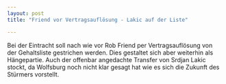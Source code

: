 ```yaml
---
layout: post
title: "Friend vor Vertragsauflösung - Lakic auf der Liste"

---
```


Bei der Eintracht soll nach wie vor Rob Friend per Vertragsauflösung von der Gehaltsliste gestrichen werden. Dies gestaltet sich aber weiterhin als Hängepartie. Auch der offenbar angedachte Transfer von Srdjan Lakic stockt, da Wolfsburg noch nicht klar gesagt hat wie es sich die Zukunft des Stürmers vorstellt.


